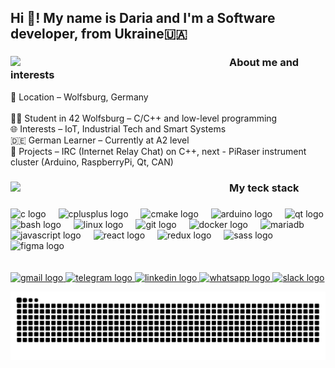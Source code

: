 
<h2 align="left">Hi 👋! My name is Daria and I'm a Software developer, from Ukraine🇺🇦</h2>

<div>
  <img align="left" width="350" height="auto" padding="20" src="https://badge.mediaplus.ma/darkblue/dyarkovs?1337Badge=off" />

### About me and interests
  <p align="left" padding="20" height="auto" >📍 Location – Wolfsburg, Germany<br><br>👩‍💻 Student in 42 Wolfsburg – C/C++ and low-level programming<br>🌐 Interests – IoT, Industrial Tech and   Smart Systems<br>🇩🇪 German Learner – Currently at A2 level<br>🔧 Projects – IRC (Internet Relay Chat) on C++, next - PiRaser instrument cluster (Arduino, RaspberryPi, Qt, CAN)</p
  <br />
</div>

<!--   <img src="https://github-readme-stats.vercel.app/api/top-langs/?username=daryark&layout=donut&theme=transparent&hide_border=true" height="150" alt="languages graph" /> -->
  <!--<img src="https://github-readme-streak-stats.herokuapp.com?user=daryark&theme=transparent&hide_border=true" height="150" alt="streak" />-->
<!--   <img src="https://github-readme-stats.vercel.app/api?username=daryark&theme=transparent&hide_border=true" height="150" alt="stats graph" /> -->

<div>
  
<img align="left" width="350" src="https://i.postimg.cc/jqX5FdqV/freepik-upload-90621.jpg"  display="block" />
<div align="left" padding-top="10" >
  
### My teck stack
###

  <img src="https://cdn.jsdelivr.net/gh/devicons/devicon/icons/c/c-original.svg" height="40" alt="c logo"  />
  <img width="12" />
  <img src="https://cdn.jsdelivr.net/gh/devicons/devicon/icons/cplusplus/cplusplus-original.svg" height="40" alt="cplusplus logo"  />
  <img width="12" />
  <img src="https://cdn.jsdelivr.net/gh/devicons/devicon/icons/cmake/cmake-original.svg" height="40" alt="cmake logo"  />
  <img width="12" />
  <img src="https://cdn.jsdelivr.net/gh/devicons/devicon/icons/arduino/arduino-original.svg" height="40" alt="arduino logo"  />
  <img width="12" />
  <img src="https://cdn.jsdelivr.net/gh/devicons/devicon/icons/qt/qt-original.svg" height="40" alt="qt logo"  />
  <br />
  <img src="https://cdn.jsdelivr.net/gh/devicons/devicon/icons/bash/bash-original.svg" height="40" alt="bash logo"  />
  <img width="12" />
  <!--<img src="https://cdn.jsdelivr.net/gh/devicons/devicon/icons/ubuntu/ubuntu-original.svg" height="40" alt="ubuntu logo"  />
  <img width="12" />-->
  <img src="https://cdn.jsdelivr.net/gh/devicons/devicon/icons/linux/linux-original.svg" height="40" alt="linux logo"  />
  <img width="12" />
  <img src="https://cdn.jsdelivr.net/gh/devicons/devicon/icons/git/git-original.svg" height="40" alt="git logo"  />
  <img width="12" />
  <img src="https://cdn.jsdelivr.net/gh/devicons/devicon/icons/docker/docker-original.svg" height="40" width="40" alt="docker logo"  />
  <img width="12" />
  <img src="https://www.vectorlogo.zone/logos/mariadb/mariadb-icon.svg" alt="mariadb" width="40" height="40"/>
  <img width="12" />
  <br />
  <img src="https://cdn.jsdelivr.net/gh/devicons/devicon/icons/javascript/javascript-original.svg" height="40" alt="javascript logo"  />
  <img width="12" />
  <img src="https://cdn.jsdelivr.net/gh/devicons/devicon/icons/react/react-original.svg" height="40" alt="react logo"  />
  <img width="12" />
  <img src="https://cdn.jsdelivr.net/gh/devicons/devicon/icons/redux/redux-original.svg" height="40" alt="redux logo"  />
  <img width="12" />
  <img src="https://cdn.jsdelivr.net/gh/devicons/devicon/icons/sass/sass-original.svg" height="40" alt="sass logo"  />
  <img width="12" />
  <img src="https://cdn.jsdelivr.net/gh/devicons/devicon/icons/figma/figma-original.svg" height="40" alt="figma logo"  />
  <img width="12" />
</div>
</div>

<br clear="both" />
<br />
<div align="left">
  <a href="mailto:yarkovska11@gmail.com">
    <img src="https://img.shields.io/static/v1?message=Gmail&logo=gmail&label=&color=D14836&logoColor=white&labelColor=&style=for-the-badge" height="35" alt="gmail logo" />
  </a>
  <a href="https://t.me/dar_y_ark">
    <img src="https://img.shields.io/static/v1?message=Telegram&logo=telegram&label=&color=2CA5E0&logoColor=white&labelColor=&style=for-the-badge" height="35" alt="telegram logo" />
  </a>
  <a href="https://www.linkedin.com/in/dasha-yarkovska">
    <img src="https://img.shields.io/static/v1?message=LinkedIn&logo=linkedin&label=&color=0077B5&logoColor=white&labelColor=&style=for-the-badge" height="35" alt="linkedin logo" />
  </a>
  <a href="https://wa.me/4915158865386">
    <img src="https://img.shields.io/static/v1?message=Whatsapp&logo=whatsapp&label=&color=25D366&logoColor=white&labelColor=&style=for-the-badge" height="35" alt="whatsapp logo" />
  </a>
  <a href="https://42born2code.slack.com/team/U0652MS5R24">
    <img src="https://img.shields.io/static/v1?message=Slack&logo=slack&label=&color=4A154B&logoColor=white&labelColor=&style=for-the-badge" height="35" alt="slack logo" />
  </a>
</div>


![Snake animation](https://raw.githubusercontent.com/daryark/daryark/output/github-contribution-grid-snake-dark.svg)

<!-- Proudly created with GPRM ( https://gprm.itsvg.in ) -->
